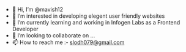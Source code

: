 - 👋 Hi, I’m @mavish12
- 👀 I’m interested in developing elegent user friendly websites
- 🌱 I’m currently learning and working in Infogen Labs as a Frontend Developer
- 💞️ I’m looking to collaborate on ...
- 📫 How to reach me :- slodh079@gmail.com

<!---
mavish12/mavish12 is a ✨ special ✨ repository because its `README.md` (this file) appears on your GitHub profile.
You can click the Preview link to take a look at your changes.
--->
